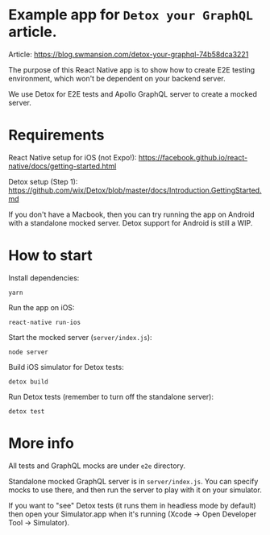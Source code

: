 # Example app for `Detox your GraphQL` article.

Article: https://blog.swmansion.com/detox-your-graphql-74b58dca3221

The purpose of this React Native app is to show how to create E2E testing environment, which won't be dependent on your backend server.

We use Detox for E2E tests and Apollo GraphQL server to create a mocked server.

# Requirements

React Native setup for iOS (not Expo!):
https://facebook.github.io/react-native/docs/getting-started.html

Detox setup (Step 1):
https://github.com/wix/Detox/blob/master/docs/Introduction.GettingStarted.md

If you don't have a Macbook, then you can try running the app on Android with a standalone mocked server. Detox support for Android is still a WIP.

# How to start

Install dependencies:

`yarn`

Run the app on iOS:

`react-native run-ios`

Start the mocked server (`server/index.js`):

`node server`

Build iOS simulator for Detox tests:

`detox build`

Run Detox tests (remember to turn off the standalone server):

`detox test`

# More info

All tests and GraphQL mocks are under `e2e` directory.

Standalone mocked GraphQL server is in `server/index.js`. You can specify mocks to use there, and then run the server to play with it on your simulator.

If you want to "see" Detox tests (it runs them in headless mode by default) then open your Simulator.app when it's running (Xcode -> Open Developer Tool -> Simulator).
